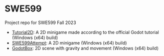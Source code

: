 # SWE599
Project repo for SWE599 Fall 2023

* [Tutorial2D](https://github.com/dbaslan/SWE599/blob/main/Tutorial2D.exe): A 2D minigame made according to the official Godot tutorial (Windows (x64) build)
* [SWE599Attempt](https://github.com/dbaslan/SWE599/blob/main/SWE599Attempt.exe): A 2D minigame (Windows (x64) build)
* [GodotBox](https://github.com/dbaslan/SWE599/blob/main/GodotBox/GodotBox.exe): 2D scene with gravity and movement (Windows (x64) build)
